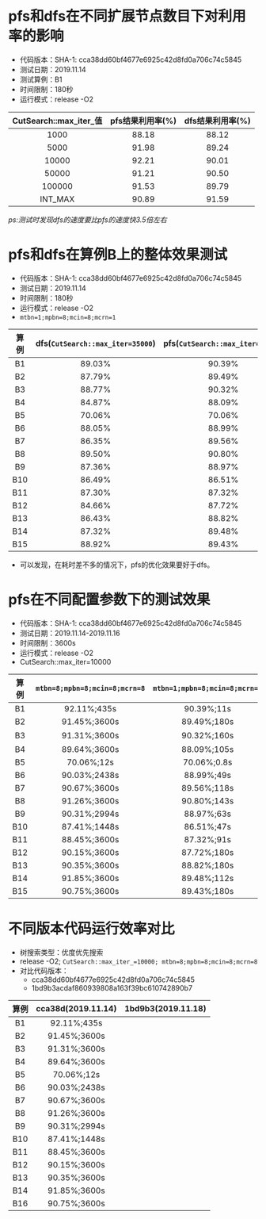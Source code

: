 # pfs和dfs在不同扩展节点数目下对利用率的影响

+ 代码版本：SHA-1: cca38dd60bf4677e6925c42d8fd0a706c74c5845
+ 测试日期：2019.11.14
+ 测试算例：B1
+ 时间限制：180秒
+ 运行模式：release -O2

| CutSearch::max_iter_值 |pfs结果利用率(%)|dfs结果利用率(%)|
|:------------:|:---------------:|:---------------:|
|   1000     |    88.18      |     88.12     |
|   5000     |    91.98      |     89.24     |
|   10000    |    92.21      |     90.01     |
|   50000    |    91.21      |     90.50     |
|   100000   |    91.53      |     89.79     |
|   INT_MAX  |    90.89      |     91.59     |

_ps:测试时发现dfs的速度要比pfs的速度快3.5倍左右_

# pfs和dfs在算例B上的整体效果测试

+ 代码版本：SHA-1: cca38dd60bf4677e6925c42d8fd0a706c74c5845
+ 测试日期：2019.11.14
+ 时间限制：180秒
+ 运行模式：release -O2
+ ```mtbn=1;mpbn=8;mcin=8;mcrn=1```

| 算例  | dfs(```CutSearch::max_iter=35000```) | pfs(```CutSearch::max_iter=10000```) |
|:-------:|:---------------------------------:|:--------------------------------:|
|   B1  |              89.03%             |          90.39%                |
|   B2  |              87.79%             |          89.49%                |
|   B3  |              88.77%             |          90.32%                |
|   B4  |              84.87%             |          88.09%                |
|   B5  |              70.06%             |          70.06%                |
|   B6  |              88.05%             |          88.99%                |
|   B7  |              86.35%             |          89.56%                |
|   B8  |              89.50%             |          90.80%                |
|   B9  |              87.36%             |          88.97%                |
|   B10 |              86.49%             |          86.51%                |
|   B11 |              87.30%             |          87.32%                |
|   B12 |              84.66%             |          87.72%                |
|   B13 |              86.43%             |          88.82%                |
|   B14 |              87.32%             |          89.48%                |
|   B15 |              88.92%             |          89.43%                |

+ 可以发现，在耗时差不多的情况下，pfs的优化效果要好于dfs。

# pfs在不同配置参数下的测试效果

+ 代码版本：SHA-1: cca38dd60bf4677e6925c42d8fd0a706c74c5845
+ 测试日期：2019.11.14-2019.11.16
+ 时间限制：3600s
+ 运行模式：release -O2
+ CutSearch::max_iter=10000

| 算例 | ```mtbn=8;mpbn=8;mcin=8;mcrn=8``` | ```mtbn=1;mpbn=8;mcin=8;mcrn=1``` |```mtbn=64;mpbn=8;mcin=8;mcrn=1``` |
| :--: | :-------------------------: | :-------------------------: |:-------------------------: |
|  B1  |         92.11%;435s         |         90.39%;11s          |92.86%;891s|
|  B2  |        91.45%;3600s         |         89.49%;180s         |90.54%;3600s|
|  B3  |        91.31%;3600s         |         90.32%;160s         |不可行解;3600s|
|  B4  |        89.64%;3600s         |         88.09%;105s         |88.53%;3600s|
|  B5  |         70.06%;12s          |         70.06%;0.8s         |70.06%;62s|
|  B6  |        90.03%;2438s         |         88.99%;49s          |90.3%;3600s|
|  B7  |        90.67%;3600s         |         89.56%;118s         |90.51%;3600s|
|  B8  |        91.26%;3600s         |         90.80%;143s         |91.16%;3600s|
|  B9  |        90.31%;2994s         |         88.97%;63s          |89.95%;3600s|
| B10  |        87.41%;1448s         |         86.51%;47s          |87.84%;3600s|
| B11  |        88.45%;3600s         |         87.32%;91s          |87.93%;3600s|
| B12  |        90.15%;3600s         |         87.72%;180s         |88.53%;3600s|
| B13  |        90.35%;3600s         |         88.82%;180s         |89.34%;3600s|
| B14  |        91.85%;3600s         |         89.48%;112s         |90.26%;3600s|
| B15  |        90.75%;3600s         |         89.43%;180s         |89.93%;3600s|

# 不同版本代码运行效率对比

+ 树搜索类型：优度优先搜索
+ release -O2;  ```CutSearch::max_iter_=10000; mtbn=8;mpbn=8;mcin=8;mcrn=8```
+ 对比代码版本：
  + cca38dd60bf4677e6925c42d8fd0a706c74c5845
  + 1bd9b3acdaf860939808a163f39bc610742890b7

|算例|cca38d(2019.11.14)|1bd9b3(2019.11.18)|
|:--:|:---------------:|:-----------------:|
|B1|92.11%;435s||
|B2|91.45%;3600s||
|B3|91.31%;3600s||
|B4|89.64%;3600s||
|B5|70.06%;12s||
|B6|90.03%;2438s||
|B7|90.67%;3600s||
|B8|91.26%;3600s||
|B9|90.31%;2994s||
|B10|87.41%;1448s||
|B11|88.45%;3600s||
|B12|90.15%;3600s||
|B13|90.35%;3600s||
|B14|91.85%;3600s||
|B16|90.75%;3600s||
